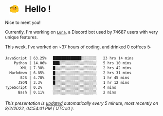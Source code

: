 <h1>   <img src="./spoinky.gif" style="vertical-align:middle;" width="30px">   Hello ! </h1>

Nice to meet you!

Currently, I'm working on <a href='https://github.com/Asgarrrr/Luna'>`Luna`</a>, a Discord bot used by 74687 users with very unique features.

This week, I've worked on ~37 hours of coding, and drinked 0 coffees ☕

```
JavaScript │ 63.25%   █████████████░░░░░░░   23 hrs 14 mins
    Python │ 14.06%   ███░░░░░░░░░░░░░░░░░   5 hrs 10 mins
       XML │ 7.38%    █░░░░░░░░░░░░░░░░░░░   2 hrs 42 mins
  Markdown │ 6.85%    █░░░░░░░░░░░░░░░░░░░   2 hrs 31 mins
       EJS │ 4.78%    █░░░░░░░░░░░░░░░░░░░   1 hr 45 mins
      JSON │ 3.3%     █░░░░░░░░░░░░░░░░░░░   1 hr 12 mins
TypeScript │ 0.2%     ░░░░░░░░░░░░░░░░░░░░   4 mins
      Bash │ 0.11%    ░░░░░░░░░░░░░░░░░░░░   2 mins
```

###### This presentation is [updated](https://github.com/Asgarrrr) automatically every 5 minute, most recently on 8/2/2022, 04:54:01 PM ( UTC±0 ).